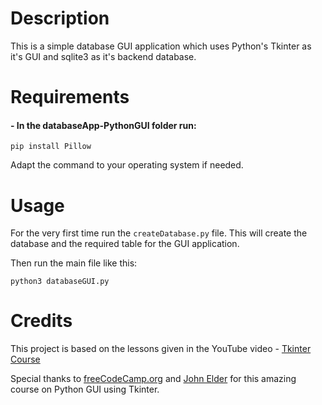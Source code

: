 # Description
This is a simple database GUI application which uses Python's Tkinter as it's GUI and sqlite3 as it's backend database.

# Requirements
#### - In the databaseApp-PythonGUI folder run:
```
pip install Pillow
```
Adapt the command to your operating system if needed.

# Usage
For the very first time run the ` createDatabase.py ` file.
This will create the database and the required table for the GUI application.

Then run the main file like this:
```
python3 databaseGUI.py
```

# Credits
This project is based on the lessons given in the YouTube video - [Tkinter Course](https://www.youtube.com/watch?v=YXPyB4XeYLA&list=PLR_QM0_bfIPnFVAdRkSOJYdwWLnqODkfB&index=1&t=12680s)

Special thanks to [freeCodeCamp.org](https://www.freeCodeCamp.org) and [John Elder](http://johnelder.com/) for this amazing course on Python GUI using Tkinter.
